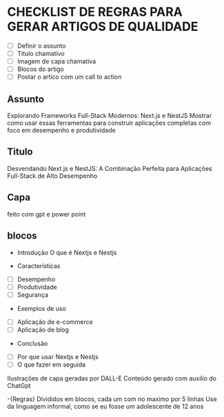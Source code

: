 # CHECKLIST DE REGRAS PARA GERAR ARTIGOS DE QUALIDADE
- [ ] Definir o assunto
- [ ] Titulo chamativo
- [ ] Imagem de capa chamativa
- [ ] Blocos do artigo
- [ ] Postar o artico com um call to action

## Assunto
Explorando Frameworks Full-Stack Modernos: Next.js e NestJS
Mostrar como usar essas ferramentas para construir aplicações completas com foco em desempenho e produtividade

## Titulo
Desvendando Next.js e NestJS: A Combinação Perfeita para Aplicações Full-Stack de Alto Desempenho

## Capa
 feito com gpt e power point

## blocos
- Introdução
O que é Nextjs e Nestjs

- Características
- [ ] Desempenho
- [ ] Produtividade
- [ ] Segurança

- Exemplos de uso
- [ ] Aplicação de e-commerce
- [ ] Aplicação de blog

- Conclusão
- [ ] Por que usar Nextjs e Nestjs
- [ ] O que fazer em seguida

Ilustrações de capa geradas por DALL-E
Conteúdo gerado com auxilio do ChatGpt

-{Regras}
Divididos em blocos, cada um com no maximo por 5 linhas
Use da linguagem informal, como se eu fosse um adolescente de 12 anos